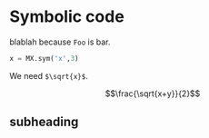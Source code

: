 # Symbolic code


blablah because `Foo` is bar.

```python
x = MX.sym('x',3)
```



We need ``$\sqrt{x}$``.


```math
\frac{\sqrt{x+y}}{2}
```

## subheading
